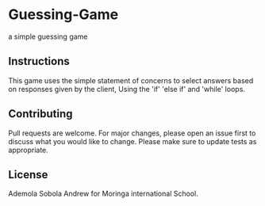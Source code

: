 # Guessing-Game
a simple guessing game
## Instructions

This game uses the simple statement of concerns to select answers based on responses given by the client, Using the 'if' 'else if' and 'while' loops.

## Contributing

Pull requests are welcome. For major changes, please open an issue first
to discuss what you would like to change.
Please make sure to update tests as appropriate.

## License
Ademola Sobola Andrew for Moringa international School.
